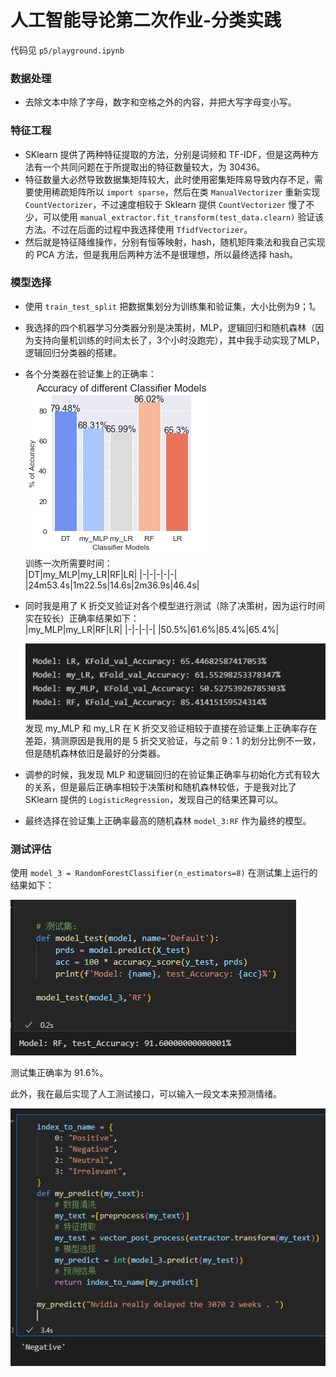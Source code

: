 # 人工智能导论第二次作业-分类实践

代码见 `p5/playground.ipynb`

### 数据处理   
* 去除文本中除了字母，数字和空格之外的内容，并把大写字母变小写。

### 特征工程
* SKlearn 提供了两种特征提取的方法，分别是词频和 TF-IDF，但是这两种方法有一个共同问题在于所提取出的特征数量较大，为 30436。
* 特征数量大必然导致数据集矩阵较大，此时使用密集矩阵易导致内存不足，需要使用稀疏矩阵所以 `import sparse`，然后在类 `ManualVectorizer` 重新实现 `CountVectorizer`，不过速度相较于 Sklearn 提供 `CountVectorizer` 慢了不少，可以使用 `manual_extractor.fit_transform(test_data.clearn)` 验证该方法。不过在后面的过程中我选择使用 `TfidfVectorizer`。
* 然后就是特征降维操作，分别有恒等映射，hash，随机矩阵乘法和我自己实现的 PCA 方法，但是我用后两种方法不是很理想，所以最终选择 hash。
  
### 模型选择
* 使用 `train_test_split` 把数据集划分为训练集和验证集，大小比例为9；1。
* 我选择的四个机器学习分类器分别是决策树，MLP，逻辑回归和随机森林（因为支持向量机训练的时间太长了，3个小时没跑完），其中我手动实现了MLP，逻辑回归分类器的搭建。

* 各个分类器在验证集上的正确率：  
![](pics/5-3.png)  
  训练一次所需要时间：  
    |DT|my_MLP|my_LR|RF|LR|
    |-|-|-|-|-|
    |24m53.4s|1m22.5s|14.6s|2m36.9s|46.4s|

* 同时我是用了 K 折交叉验证对各个模型进行测试（除了决策树，因为运行时间实在较长）正确率结果如下：  
    |my_MLP|my_LR|RF|LR|
    |-|-|-|-|
    |50.5%|61.6%|85.4%|65.4%|

    ![](pics/5-4.png)  
    发现 my_MLP 和 my_LR 在 K 折交叉验证相较于直接在验证集上正确率存在差距，猜测原因是我用的是 5 折交叉验证，与之前 9：1 的划分比例不一致，但是随机森林依旧是最好的分类器。

* 调参的时候，我发现 MLP 和逻辑回归的在验证集正确率与初始化方式有较大的关系，但是最后正确率相较于决策树和随机森林较低，于是我对比了 SKlearn 提供的 `LogisticRegression`，发现自己的结果还算可以。


* 最终选择在验证集上正确率最高的随机森林 `model_3:RF` 作为最终的模型。

### 测试评估
使用 `model_3 = RandomForestClassifier(n_estimators=8)` 在测试集上运行的结果如下：

![](pics/5-5.png)

测试集正确率为 91.6%。  

此外，我在最后实现了人工测试接口，可以输入一段文本来预测情绪。 

![](pics/5-6.png)